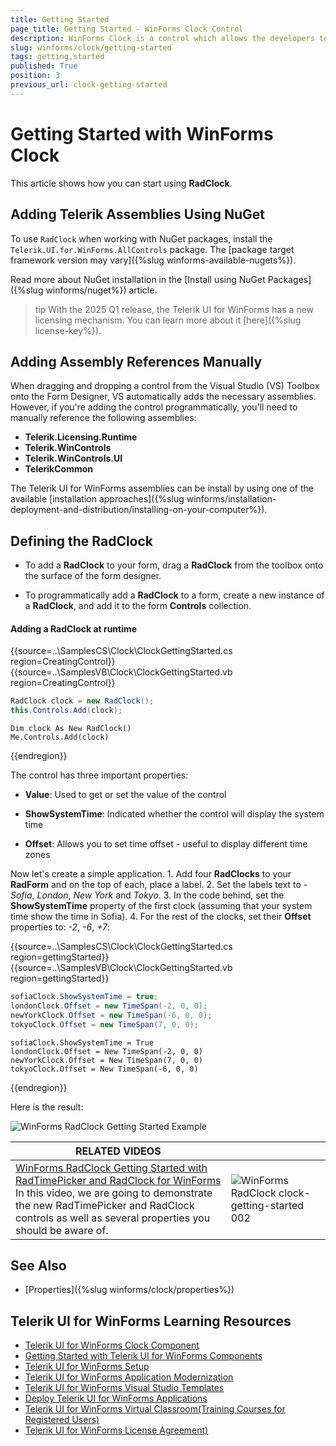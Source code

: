 ```yaml
---
title: Getting Started
page_title: Getting Started - WinForms Clock Control
description: WinForms Clock is a control which allows the developers to use it in their applications to display time to the users.
slug: winforms/clock/getting-started
tags: getting,started
published: True
position: 3
previous_url: clock-getting-started
---
```


# Getting Started with WinForms Clock

This article shows how you can start using **RadClock**.

## Adding Telerik Assemblies Using NuGet

To use `RadClock` when working with NuGet packages, install the `Telerik.UI.for.WinForms.AllControls` package. The [package target framework version may vary]({%slug winforms-available-nugets%}).

Read more about NuGet installation in the [Install using NuGet Packages]({%slug winforms/nuget%}) article.

>tip With the 2025 Q1 release, the Telerik UI for WinForms has a new licensing mechanism. You can learn more about it [here]({%slug license-key%}).

## Adding Assembly References Manually

When dragging and dropping a control from the Visual Studio (VS) Toolbox onto the Form Designer, VS automatically adds the necessary assemblies. However, if you're adding the control programmatically, you'll need to manually reference the following assemblies:

* __Telerik.Licensing.Runtime__
* __Telerik.WinControls__
* __Telerik.WinControls.UI__
* __TelerikCommon__

The Telerik UI for WinForms assemblies can be install by using one of the available [installation approaches]({%slug winforms/installation-deployment-and-distribution/installing-on-your-computer%}). 

## Defining the RadClock

* To add a __RadClock__ to your form, drag a __RadClock__ from the toolbox onto the surface of the form designer.

* To programmatically add a __RadClock__ to a form, create a new instance of a __RadClock__, and add it to the form __Controls__ collection.

#### Adding a RadClock at runtime 

{{source=..\SamplesCS\Clock\ClockGettingStarted.cs region=CreatingControl}} 
{{source=..\SamplesVB\Clock\ClockGettingStarted.vb region=CreatingControl}} 

````C#
RadClock clock = new RadClock();
this.Controls.Add(clock);

````
````VB.NET
Dim clock As New RadClock()
Me.Controls.Add(clock)

````

{{endregion}} 


The control has three important properties:

* __Value__: Used to get or set the value of the control
            

* __ShowSystemTime__: Indicated whether the control will display the system time
            

* __Offset__: Allows you to set time offset - useful to display different time zones
            

Now let's create a simple application. 
1\. Add four __RadClocks__ to your __RadForm__ and on the top of each, place a label. 
2\. Set the labels text to - *Sofia*, *London*, *New York* and *Tokyo*. 
3\. In the code behind, set the __ShowSystemTime__ property of the first clock (assuming that your system time show the time in Sofia). 
4\. For the rest of the clocks, set their __Offset__ properties to: *-2*, *-6*, *+7*:
        
{{source=..\SamplesCS\Clock\ClockGettingStarted.cs region=gettingStarted}} 
{{source=..\SamplesVB\Clock\ClockGettingStarted.vb region=gettingStarted}} 

````C#
sofiaClock.ShowSystemTime = true;
londonClock.Offset = new TimeSpan(-2, 0, 0);
newYorkClock.Offset = new TimeSpan(-6, 0, 0);
tokyoClock.Offset = new TimeSpan(7, 0, 0);

````
````VB.NET
sofiaClock.ShowSystemTime = True
londonClock.Offset = New TimeSpan(-2, 0, 0)
newYorkClock.Offset = New TimeSpan(7, 0, 0)
tokyoClock.Offset = New TimeSpan(-6, 0, 0)

````

{{endregion}} 


Here is the result:

![WinForms RadClock Getting Started Example](images/clock-getting-started001.png)


| RELATED VIDEOS |  |
| ------ | ------ |
|[WinForms RadClock Getting Started with RadTimePicker and RadClock for WinForms](http://tv.telerik.com/watch/winforms/getting-started-with-radtimepicker-for-winforms)<br>In this video, we are going to demonstrate the new RadTimePicker and RadClock controls as well as several properties you should be aware of.|![WinForms RadClock clock-getting-started 002](images/clock-getting-started002.png)|

## See Also

* [Properties]({%slug winforms/clock/properties%})

## Telerik UI for WinForms Learning Resources
* [Telerik UI for WinForms Clock Component](https://www.telerik.com/products/winforms/clock.aspx)
* [Getting Started with Telerik UI for WinForms Components](https://docs.telerik.com/devtools/winforms/getting-started/first-steps)
* [Telerik UI for WinForms Setup](https://docs.telerik.com/devtools/winforms/installation-and-upgrades/installing-on-your-computer)
* [Telerik UI for WinForms Application Modernization](https://docs.telerik.com/devtools/winforms/winforms-converter/overview)
* [Telerik UI for WinForms Visual Studio Templates](https://docs.telerik.com/devtools/winforms/visual-studio-integration/visual-studio-templates)
* [Deploy Telerik UI for WinForms Applications](https://docs.telerik.com/devtools/winforms/deployment-and-distribution/application-deployment)
* [Telerik UI for WinForms Virtual Classroom(Training Courses for Registered Users)](https://learn.telerik.com/learn/course/external/view/elearning/17/telerik-ui-for-winforms)
* [Telerik UI for WinForms License Agreement)](https://www.telerik.com/purchase/license-agreement/winforms-dlw-s)

